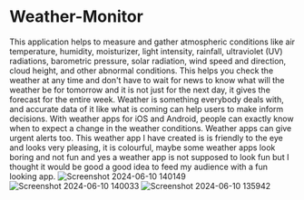 # Weather-Monitor
This application helps to measure and gather atmospheric conditions like air temperature, humidity, moisturizer, light intensity, rainfall, ultraviolet (UV) radiations, barometric pressure, solar radiation, wind speed and direction, cloud height, and other abnormal conditions. This helps you check the weather at any time and don't have to wait for news to know what will the weather be for tomorrow and it is not just for the next day, it gives the forecast for the entire week. Weather is something everybody deals with, and accurate data of it like what is coming can help users to make inform decisions. With weather apps for iOS and Android, people can exactly know when to expect a change in the weather conditions. Weather apps can give urgent alerts too. This weather app I have created is is friendly to the eye and looks very pleasing, it is colourful, maybe some weather apps look boring and not fun and yes a weather app is not supposed to look fun but I thought it would be good a good idea to feed my audience with a fun looking app.
![Screenshot 2024-06-10 140149](https://github.com/AletheaEsau/Weather-Monitor/assets/167463829/297c0f51-ab21-40ed-b397-6741a6138d5f) ![Screenshot 2024-06-10 140033](https://github.com/AletheaEsau/Weather-Monitor/assets/167463829/e9f39355-2888-422c-ae96-55319d34275e)
![Screenshot 2024-06-10 135942](https://github.com/AletheaEsau/Weather-Monitor/assets/167463829/2a1af23b-5c3e-4a71-acc9-b12c24ba7271)

